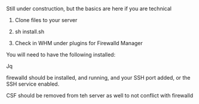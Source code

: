 Still under construction, but the basics are here if you are technical

1) Clone files to your server

2) sh install.sh

3) Check in WHM under plugins for Firewalld Manager


You will need to have the following installed:

Jq

firewalld should be installed, and running, and your SSH port added, or the SSH service enabled.

CSF should be removed from teh server as well to not conflict with firewalld
